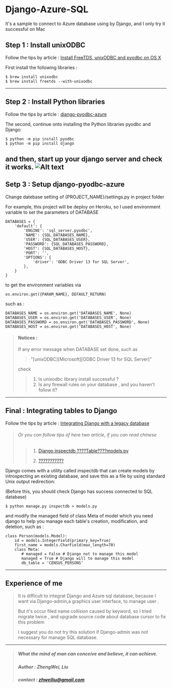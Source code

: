 # Django-Azure-SQL

It's a sample to connect to Azure database using by Django, and I only try it successful on Mac


## Step 1 : Install unixODBC

Follow the tips by article : [Install FreeTDS, unixODBC and pyodbc on OS X](https://gist.github.com/Bouke/10454272)


First install the following libraries :
```
$ brew install unixodbc
$ brew install freetds --with-unixodbc
```
---


## Step 2 : Install Python libraries
Follow the tips by article :  [django-pyodbc-azure](https://github.com/michiya/django-pyodbc-azure)

The second, continue onto installing the Python libraries pyodbc and Django:
```
$ python -m pip install pyodbc
$ python -m pip install django
```

and then, start up your django server and check it works.
![Alt text](https://i.imgur.com/66KAWNF.png)
---

## Setp 3 : Setup django-pyodbc-azure

Change datebase setting of {PROJECT_NAME}/settings.py in project folder

For example, this project will be deploy on Heroku, so I used environment variable to set the parameters of DATABASE
```
DATABASES = {
    'default': {
        'ENGINE': 'sql_server.pyodbc',
        'NAME': {SQL_DATABASES_NAME},
        'USER': {SQL_DATABASES_USER},
        'PASSWORD': {SQL_DATABASES_PASSWORD},
        'HOST': {SQL_DATABASES_HOST},
        'PORT': '',
        'OPTIONS': {
            'driver': 'ODBC Driver 13 for SQL Server',
        },
    }
}
```



to get the environment variables via

`os.environ.get({PARAM_NAME}, DEFAULT_RETURN)`

such as :
```
DATABASES_NAME = os.environ.get('DATABASES_NAME', None)
DATABASES_USER = os.environ.get('DATABASES_USER', None)
DATABASES_PASSWORD = os.environ.get('DATABASES_PASSWORD', None)
DATABASES_HOST = os.environ.get('DATABASES_HOST', None)
```

> #### Notices :
> 	If any error message when DATABASE set done, such as
>
>> "[unixODBC][Microsoft][ODBC Driver 13 for SQL Server]"
>>
>  check
>> 1. Is unixodbc library install successful ?
>> 2. Is any firewall rules on your database , and you haven't follow it?
---

## Final : Integrating tables to Django

Follow the tips by article : [Integrating Django with a legacy database](https://docs.djangoproject.com/en/1.11/howto/legacy-databases/)

> ###### Or you can follow tips of here two article, if you can read chinese
>> 1. [Django inspectdb ????Table????models.py](https://dotblogs.com.tw/andrewblog/2017/09/19/104547)
>>
>> 2. [???????????](http://djangobook.py3k.cn/2.0/chapter18/)


Django comes with a utility called inspectdb that can create models by introspecting an existing database, and save this as a file by using standard Unix output redirection:

(Before this, you should check Django has success connected to SQL database)

```
$ python manage.py inspectdb > models.py
```

and modify the managed field of class Meta of model which you need django to help you manage each table's creation, modification, and deletion, such as :
```
class Person(models.Model):
    id = models.IntegerField(primary_key=True)
    first_name = models.CharField(max_length=70)
    class Meta:
       # managed = False # Django not to manage this model
       managed = True # Django will to manage this model
       db_table = 'CENSUS_PERSONS'
```
---

## Experience of me
> It is difficult to integrat Django and Azure sql database, because I want via Django-admin,a graphics user interface, to manage user .
>
> But it's occur filed name collision caused by keyword, so I tried migrate twice , and upgrade source code about database cursor to fix this problem
>
> I suggest you do not try this solution if Django-admin was not necessary for manage SQL database.
---
> ##### What the mind of man can conceive and believe, it can achieve.
> ##### Author : ZhengWei, Liu
> ##### contact : zhweiliu@gmail.com
